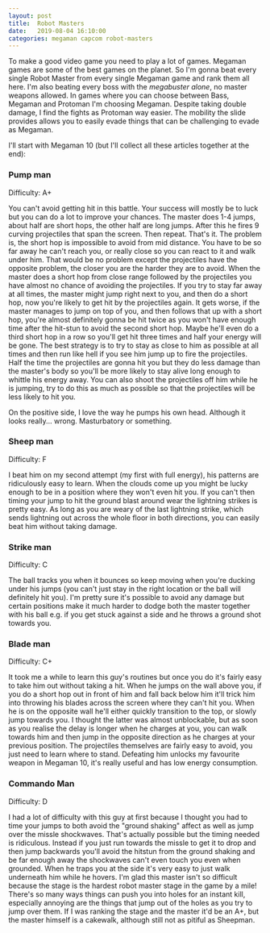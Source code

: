 ```yaml
---
layout: post
title:  Robot Masters
date:   2019-08-04 16:10:00
categories: megaman capcom robot-masters
---
```


To make a good video game you need to play a lot of games. Megaman games are some of the best games on the planet. So I'm gonna beat every single Robot Master from every single Megaman game and rank them all here. I'm also beating every boss with the *megabuster alone*, no master weapons allowed. In games where you can choose between Bass, Megaman and Protoman I'm choosing Megaman. Despite taking double damage, I find the fights as Protoman way easier. The mobility the slide provides allows you to easily evade things that can be challenging to evade as Megaman.

I'll start with Megaman 10 (but I'll collect all these articles together at the end):

### Pump man

Difficulty: A+

You can't avoid getting hit in this battle. Your success will mostly be to luck but you can do a lot to improve your chances. The master does 1-4 jumps, about half are short hops, the other half are long jumps. After this he fires 9 curving projectiles that span the screen. Then repeat. That's it. The problem is, the short hop is impossible to avoid from mid distance. You have to be so far away he can't reach you, or really close so you can react to it and walk under him. That would be no problem except the projectiles have the opposite problem, the closer you are the harder they are to avoid. When the master does a short hop from close range followed by the projectiles you have almost no chance of avoiding the projectiles. If you try to stay far away at all times, the master might jump right next to you, and then do a short hop, now you're likely to get hit by the projectiles again. It gets worse, if the master manages to jump on top of you, and then follows that up with a short hop, you're almost definitely gonna be hit twice as you won't have enough time after the hit-stun to avoid the second short hop. Maybe he'll even do a third short hop in a row so you'll get hit three times and half your energy will be gone. The best strategy is to try to stay as close to him as possible at all times and then run like hell if you see him jump up to fire the projectiles. Half the time the projectiles are gonna hit you but they do less damage than the master's body so you'll be more likely to stay alive long enough to whittle his energy away. You can also shoot the projectiles off him while he is jumping, try to do this as much as possible so that the projectiles will be less likely to hit you.

On the positive side, I love the way he pumps his own head. Although it looks really... wrong. Masturbatory or something.

### Sheep man

Difficulty: F

I beat him on my second attempt (my first with full energy), his patterns are ridiculously easy to learn. When the clouds come up you might be lucky enough to be in a position where they won't even hit you. If you can't then timing your jump to hit the ground blast around wear the lightning strikes is pretty easy. As long as you are weary of the last lightning strike, which sends lightning out across the whole floor in both directions, you can easily beat him without taking damage.

### Strike man

Difficulty: C

The ball tracks you when it bounces so keep moving when you're ducking under his jumps (you can't just stay in the right location or the ball will definitely hit you). I'm pretty sure it's possible to avoid any damage but certain positions make it much harder to dodge both the master together with his ball e.g. if you get stuck against a side and he throws a ground shot towards you.

### Blade man

Difficulty: C+

It took me a while to learn this guy's routines but once you do it's fairly easy to take him out without taking a hit. When he jumps on the wall above you, if you do a short hop out in front of him and fall back below him it'll trick him into throwing his blades across the screen where they can't hit you. When he is on the opposite wall he'll either quickly transition to the top, or slowly jump towards you. I thought the latter was almost unblockable, but as soon as you realise the delay is longer when he charges at you, you can walk towards him and then jump in the opposite direction as he charges at your previous position. The projectiles themselves are fairly easy to avoid, you just need to learn where to stand. Defeating him unlocks my favourite weapon in Megaman 10, it's really useful and has low energy consumption.

### Commando Man

Difficulty: D

I had a lot of difficulty with this guy at first because I thought you had to time your jumps to both avoid the "ground shaking" affect as well as jump over the missle shockwaves. That's actually possible but the timing needed is ridiculous. Instead if you just run towards the missle to get it to drop and then jump backwards you'll avoid the hitstun from the ground shaking and be far enough away the shockwaves can't even touch you even when grounded. When he traps you at the side it's very easy to just walk underneath him while he hovers. I'm glad this master isn't so difficult because the stage is the hardest robot master stage in the game by a mile! There's so many ways things can push you into holes for an instant kill, especially annoying are the things that jump out of the holes as you try to jump over them. If I was ranking the stage and the master it'd be an A+, but the master himself is a cakewalk, although still not as pitiful as Sheepman.
